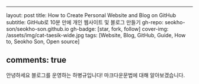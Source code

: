 ---

layout: post title: How to Create Personal Website and Blog on GitHub subtitle: GitHub로 10분 만에 개인 웹사이트 및 블로그 만들기 gh-repo: seokho-son/seokho-son.github.io gh-badge: [star, fork, follow] cover-img: /assets/img/cat-taesik-wide.jpg tags: [Website, Blog, GitHub, Guide, How to, Seokho Son, Open source]

comments: true
--------------

안녕하세요 블로그를 운영하는 하병규입니다! 마크다운문법에 대해 알아보겠습니다.
